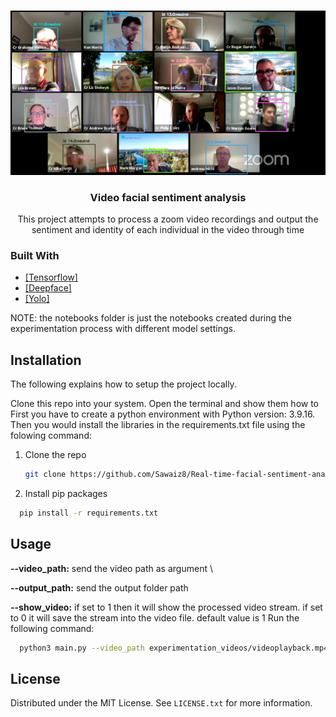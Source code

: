 <!-- Improved compatibility of back to top link: See: https://github.com/othneildrew/Best-README-Template/pull/73 -->
<a name="readme-top"></a>
<!--
*** Thanks for checking out the Best-README-Template. If you have a suggestion
*** that would make this better, please fork the repo and create a pull request
*** or simply open an issue with the tag "enhancement".
*** Don't forget to give the project a star!
*** Thanks again! Now go create something AMAZING! :D
-->



<!-- PROJECT SHIELDS -->
<!--
*** I'm using markdown "reference style" links for readability.
*** Reference links are enclosed in brackets [ ] instead of parentheses ( ).
*** See the bottom of this document for the declaration of the reference variables
*** for contributors-url, forks-url, etc. This is an optional, concise syntax you may use.
*** https://www.markdownguide.org/basic-syntax/#reference-style-links
-->

<!-- PROJECT LOGO -->
<br />
<div align="center">
  <a href="https://github.com/github_username/repo_name">
    <img src="image.png" alt="Logo">
  </a>

<h3 align="center">Video facial sentiment analysis</h3>

  <p align="center">
    This project attempts to process a zoom video recordings and output the sentiment and identity of each individual in the video through time
  </p>
</div>


### Built With

* [[Tensorflow]][tensorflow-url]
* [[Deepface]][deepface-url]
* [[Yolo]][yolo-url]

NOTE: the notebooks folder is just the notebooks created during the experimentation process with different model settings.

<!-- GETTING STARTED -->
## Installation

The following explains how to setup the project locally.

Clone this repo into your system.
Open the terminal and show them how to 
First you have to create a python environment with Python version: 3.9.16.
Then you would install the libraries in the requirements.txt file using the folowing command:

1. Clone the repo
   ```sh
   git clone https://github.com/Sawaiz8/Real-time-facial-sentiment-analysis.git
   ```
2. Install pip packages
  ```sh
    pip install -r requirements.txt
  ```

<!-- USAGE EXAMPLES -->
## Usage
**--video_path:** send the video path as argument \\

**--output_path:** send the output folder path

**--show_video:** if set to 1 then it will show the processed video stream. if set to 0 it will save the stream into the video file. default value is 1
Run the following command: 
```sh
  python3 main.py --video_path experimentation_videos/videoplayback.mp4 --output_path model_output --show_video_only 0
   ```

<!-- LICENSE -->
## License
Distributed under the MIT License. See `LICENSE.txt` for more information.


<!-- MARKDOWN LINKS & IMAGES -->
<!-- https://www.markdownguide.org/basic-syntax/#reference-style-links -->
[tensorflow-url]: https://www.tensorflow.org/
[deepface-url]: https://github.com/serengil/deepface
[yolo-url]: https://www.ultralytics.com/
